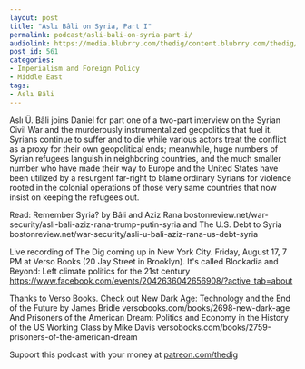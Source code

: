 ```yaml
---
layout: post
title: "Aslı Bâli on Syria, Part I"
permalink: podcast/asli-bali-on-syria-part-i/
audiolink: https://media.blubrry.com/thedig/content.blubrry.com/thedig/The_Dig_-_EP_139_-_Bali.mp3
post_id: 561
categories: 
- Imperialism and Foreign Policy
- Middle East
tags: 
- Aslı Bâli
---
```


Aslı Ü. Bâli joins Daniel for part one of a two-part interview on the Syrian Civil War and the murderously instrumentalized geopolitics that fuel it. Syrians continue to suffer and to die while various actors treat the conflict as a proxy for their own geopolitical ends; meanwhile, huge numbers of Syrian refugees languish in neighboring countries, and the much smaller number who have made their way to Europe and the United States have been utilized by a resurgent far-right to blame ordinary Syrians for violence rooted in the colonial operations of those very same countries that now insist on keeping the refugees out.

Read: Remember Syria? by Bâli and Aziz Rana bostonreview.net/war-security/asli-bali-aziz-rana-trump-putin-syria and The U.S. Debt to Syria bostonreview.net/war-security/asli-u-bali-aziz-rana-us-debt-syria

Live recording of The Dig coming up in New York City. Friday, August 17, 7 PM at Verso Books (20 Jay Street in Brooklyn). It's called Blockadia and Beyond: Left climate politics for the 21st century https://www.facebook.com/events/2042636042656908/?active_tab=about

Thanks to Verso Books. Check out New Dark Age: Technology and the End of the Future by James Bridle versobooks.com/books/2698-new-dark-age And Prisoners of the American Dream: Politics and Economy in the History of the US Working Class by Mike Davis versobooks.com/books/2759-prisoners-of-the-american-dream

Support this podcast with your money at [patreon.com/thedig](http://www.patreon.com/TheDig) 